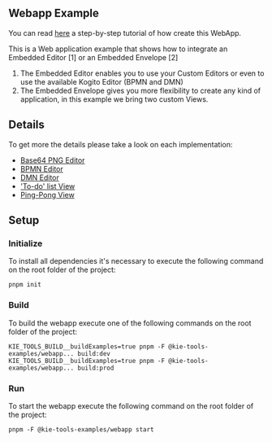 ## Webapp Example

You can read [here](https://blog.kie.org/2020/10/kogito-tooling-examples%e2%80%8a-%e2%80%8ahow-to-integrate-a-custom-editor-an-existing-editors-and-custom-views.html) a step-by-step tutorial of how create this WebApp.

This is a Web application example that shows how to integrate an Embedded Editor [1] or an Embedded Envelope [2]

1. The Embedded Editor enables you to use your Custom Editors or even to use the available Kogito Editor (BPMN and DMN)
1. The Embedded Envelope gives you more flexibility to create any kind of application, in this example we bring two custom Views.

## Details

To get more the details please take a look on each implementation:

- [Base64 PNG Editor]("src/Pages/Base64Png/Base64PngPage.tsx")
- [BPMN Editor]("src/Pages/KogitoEditors/BpmnPage.tsx")
- [DMN Editor]("src/Pages/KogitoEditors/DmnPage.tsx")
- ['To-do' list View]("src/Pages/TodoList/TodoListViewPage.tsx")
- [Ping-Pong View]("src/Pages/PingPong/PingPongViewsPage.tsx")

## Setup

### Initialize

To install all dependencies it's necessary to execute the following command on the root folder of the project:

```shell script
pnpm init
```

### Build

To build the webapp execute one of the following commands on the root folder of the project:

```shell script
KIE_TOOLS_BUILD__buildExamples=true pnpm -F @kie-tools-examples/webapp... build:dev
KIE_TOOLS_BUILD__buildExamples=true pnpm -F @kie-tools-examples/webapp... build:prod
```

### Run

To start the webapp execute the following command on the root folder of the project:

```shell script
pnpm -F @kie-tools-examples/webapp start
```
